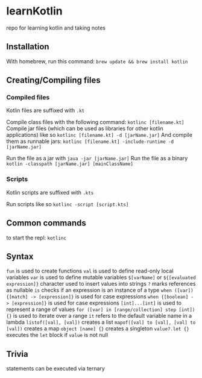 # learnKotlin
repo for learning kotlin and taking notes

## Installation
With homebrew, run this command: `brew update && brew install kotlin`

## Creating/Compiling files
### Compiled files
Kotlin files are suffixed with `.kt`

Compile class files with the following command: `kotlinc [filename.kt]`
Compile jar files (which can be used as libraries for other kotlin applications) like so `kotlinc [filename.kt] -d [jarName.jar]`
And compile them as runnable jars: `kotlinc [filename.kt] -include-runtime -d [jarName.jar]`

Run the file as a jar with `java -jar [jarName.jar]`
Run the file as a binary `kotlin -classpath [jarName.jar] [mainClassName]`

### Scripts
Kotlin scripts are suffixed with `.kts`

Run scripts like so `kotlinc -script [script.kts]`

## Common commands
to start the repl: `kotlinc`

## Syntax
`fun` is used to create functions
`val` is used to define read-only local variables
`var` is used to define mutable variables
`$[varName]` or `${[evaluated expression]}` character used to insert values into strings
`?` marks references as nullable
`is` checks if an expression is an instance of a type
`when ([var]) {[match] -> [expression]}` is used for case expressions
`when {[boolean] -> [expression]}` is used for case expressions
`[int]...[int]` is used to represent a range of values
`for ([var] in [range/collection] step [int]) {}` is used to iterate over a range
`it` refers to the default variable name in a lambda
`listof([val], [val])` creates a list
`mapof([val] to [val], [val] to [val])` creates a map
`object [name] {}` creates a singleton
`value?.let {}` executes the `let` block if `value` is not null

## Trivia
statements can be executed via ternary


